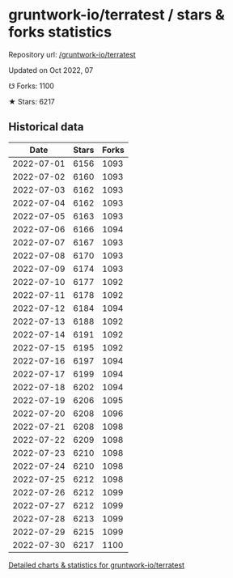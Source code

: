 # gruntwork-io/terratest / stars & forks statistics

Repository url: [/gruntwork-io/terratest](https://github.com/gruntwork-io/terratest)

Updated on Oct 2022, 07

☋ Forks: 1100

★ Stars: 6217

## Historical data
| Date | Stars | Forks |
|------|-------|-------|
| 2022-07-01 | 6156 | 1093 | 
| 2022-07-02 | 6160 | 1093 | 
| 2022-07-03 | 6162 | 1093 | 
| 2022-07-04 | 6162 | 1093 | 
| 2022-07-05 | 6163 | 1093 | 
| 2022-07-06 | 6166 | 1094 | 
| 2022-07-07 | 6167 | 1093 | 
| 2022-07-08 | 6170 | 1093 | 
| 2022-07-09 | 6174 | 1093 | 
| 2022-07-10 | 6177 | 1092 | 
| 2022-07-11 | 6178 | 1092 | 
| 2022-07-12 | 6184 | 1094 | 
| 2022-07-13 | 6188 | 1092 | 
| 2022-07-14 | 6191 | 1092 | 
| 2022-07-15 | 6195 | 1092 | 
| 2022-07-16 | 6197 | 1094 | 
| 2022-07-17 | 6199 | 1094 | 
| 2022-07-18 | 6202 | 1094 | 
| 2022-07-19 | 6206 | 1095 | 
| 2022-07-20 | 6208 | 1096 | 
| 2022-07-21 | 6208 | 1098 | 
| 2022-07-22 | 6209 | 1098 | 
| 2022-07-23 | 6210 | 1098 | 
| 2022-07-24 | 6210 | 1098 | 
| 2022-07-25 | 6212 | 1098 | 
| 2022-07-26 | 6212 | 1099 | 
| 2022-07-27 | 6212 | 1099 | 
| 2022-07-28 | 6213 | 1099 | 
| 2022-07-29 | 6215 | 1099 | 
| 2022-07-30 | 6217 | 1100 | 


[Detailed charts & statistics for gruntwork-io/terratest](https://reviewgithub.com/rep/gruntwork-io/terratest)
